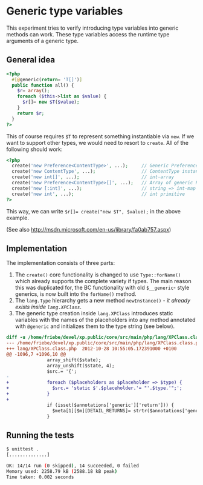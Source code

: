 Generic type variables
======================
This experiment tries to verify introducing type variables into generic 
methods can work. These type variables access the runtime type arguments 
of a generic type.

General idea
------------
```php
<?php
  #[@generic(return= 'T[]')]
  public function all() {
    $r= array();
    foreach ($this->list as $value) {
      $r[]= new $T($value);
    }
    return $r;
  }
?>
```

This of course requires `$T` to represent something instantiable via `new`. 
If we want to support other types, we would need to resort to `create`. All
of the following should work:

```php
<?php
  create('new Preference<ContentType>', ...);     // Generic Preference<T>
  create('new ContentType', ...);                 // ContentType instance
  create('new int[]', ...);                       // int-array
  create('new Preference<ContentType>[]', ...);   // Array of generic Preference<T>
  create('new [:int]', ...);                      // string => int-map
  create('new int', ...);                         // int primitive
?>
```

This way, we can write `$r[]= create("new $T", $value);` in the above example.

(See also http://msdn.microsoft.com/en-us/library/fa0ab757.aspx)


Implementation
--------------
The implementation consists of three parts:

1. The `create()` core functionality is changed to use `Type::forName()`
   which already supports the complete variety if types. The main reason
   this was duplicated for, the BC functionality with old `$__generic`-
   style generics, is now built into the `forName()` method.
2. The `lang.Type` hierarchy gets a new method `newInstance()` - *it 
   already exists inside `lang.XPClass`*.
3. The generic type creation inside `lang.XPClass` introduces static
   variables with the names of the placeholders into any method annotated 
   with `@generic` and initializes them to the type string (see below).

```diff
diff -u /home/friebe/devel/xp.public/core/src/main/php/lang/XPClass.class.php lang/XPClass.class.php
--- /home/friebe/devel/xp.public/core/src/main/php/lang/XPClass.class.php 2012-10-21 12:59:52.138331500 +0200
+++ lang/XPClass.class.php  2012-10-28 10:55:05.172391000 +0100
@@ -1096,7 +1096,10 @@
               array_shift($state);
               array_unshift($state, 4);
               $src.= '{';
-              
+              foreach ($placeholders as $placeholder => $type) {
+                $src.= 'static $'.$placeholder.'= "'.$type.'";';
+              }
+
               if (isset($annotations['generic']['return'])) {
                 $meta[1][$m][DETAIL_RETURNS]= strtr($annotations['generic']['return'], $placeholders);
               }

```

Running the tests
-----------------
```sh
$ unittest .
[..............]

OK: 14/14 run (0 skipped), 14 succeeded, 0 failed
Memory used: 2258.79 kB (2588.18 kB peak)
Time taken: 0.002 seconds
``` 